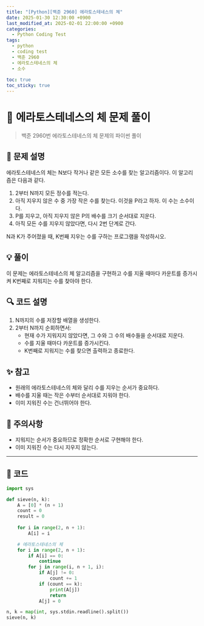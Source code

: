 ```yaml
---
title: "[Python][백준 2960] 에라토스테네스의 체"
date: 2025-01-30 12:30:00 +0900
last_modified_at: 2025-02-01 22:00:00 +0900
categories:
  - Python Coding Test
tags:
  - python
  - coding test
  - 백준 2960
  - 에라토스테네스의 체
  - 소수
    
toc: true
toc_sticky: true
---
```


# 🔢 에라토스테네스의 체 문제 풀이

> 백준 2960번 에라토스테네스의 체 문제의 파이썬 풀이

## 📝 문제 설명

에라토스테네스의 체는 N보다 작거나 같은 모든 소수를 찾는 알고리즘이다. 이 알고리즘은 다음과 같다.

1. 2부터 N까지 모든 정수를 적는다.
2. 아직 지우지 않은 수 중 가장 작은 수를 찾는다. 이것을 P라고 하자. 이 수는 소수이다.
3. P를 지우고, 아직 지우지 않은 P의 배수를 크기 순서대로 지운다.
4. 아직 모든 수를 지우지 않았다면, 다시 2번 단계로 간다.

N과 K가 주어졌을 때, K번째 지우는 수를 구하는 프로그램을 작성하시오.

## 💡 풀이

이 문제는 에라토스테네스의 체 알고리즘을 구현하고 수를 지울 때마다 카운트를 증가시켜 K번째로 지워지는 수를 찾아야 한다.

## 🔍 코드 설명

1. N까지의 수를 저장할 배열을 생성한다.
2. 2부터 N까지 순회하면서:
   - 현재 수가 지워지지 않았다면, 그 수와 그 수의 배수들을 순서대로 지운다.
   - 수를 지울 때마다 카운트를 증가시킨다.
   - K번째로 지워지는 수를 찾으면 출력하고 종료한다.

## ✨ 참고

- 원래의 에라토스테네스의 체와 달리 수를 지우는 순서가 중요하다.
- 배수를 지울 때는 작은 수부터 순서대로 지워야 한다.
- 이미 지워진 수는 건너뛰어야 한다.

## 🎯 주의사항

- 지워지는 순서가 중요하므로 정확한 순서로 구현해야 한다.
- 이미 지워진 수는 다시 지우지 않는다.

---

## 📝 코드

```python
import sys

def sieve(n, k):
    A = [0] * (n + 1)
    count = 0
    result = 0
    
    for i in range(2, n + 1):
        A[i] = i

    # 에라토스테네스의 체
    for i in range(2, n + 1):
        if A[i] == 0:
            continue
        for j in range(i, n + 1, i):
            if A[j] != 0:
                count += 1
            if (count == k):
                print(A[j])
                return
            A[j] = 0

n, k = map(int, sys.stdin.readline().split())
sieve(n, k)
``` 